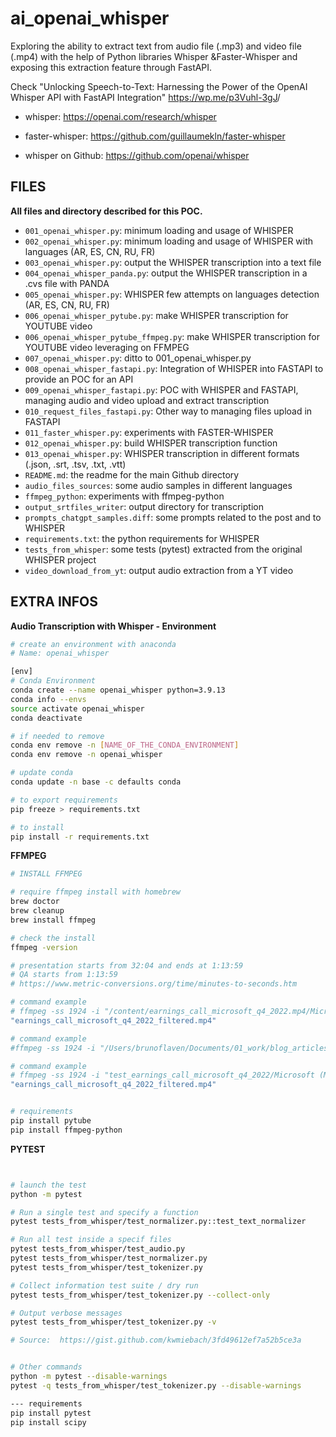 # ai_openai_whisper

Exploring the ability to extract text from audio file (.mp3) and video file (.mp4) with the help of Python libraries Whisper &Faster-Whisper and exposing this extraction feature through FastAPI.

Check "Unlocking Speech-to-Text: Harnessing the Power of the OpenAI Whisper API with FastAPI Integration" <a href="https://wp.me/p3Vuhl-3gJ" target="_blank">https://wp.me/p3Vuhl-3gJ</a>/

- whisper: <a href="https://openai.com/research/whisper" target="_blank" >https://openai.com/research/whisper</a>

- faster-whisper: <a href="https://github.com/guillaumekln/faster-whisper" target="_blank" >https://github.com/guillaumekln/faster-whisper</a></li>

- whisper on Github: <a href="https://github.com/openai/whisper" target="_blank" >https://github.com/openai/whisper</a>


## FILES

**All files and directory described for this POC.**

- `001_openai_whisper.py`: minimum loading and usage of WHISPER
- `002_openai_whisper.py`: minimum loading and usage of WHISPER with languages (AR, ES, CN, RU, FR)
- `003_openai_whisper.py`: output the WHISPER transcription into a text file
- `004_openai_whisper_panda.py`: output the WHISPER transcription in a .cvs file with PANDA
- `005_openai_whisper.py`: WHISPER few attempts on languages detection (AR, ES, CN, RU, FR)
- `006_openai_whisper_pytube.py`: make WHISPER transcription for YOUTUBE video
- `006_openai_whisper_pytube_ffmpeg.py`: make WHISPER transcription for YOUTUBE video leveraging on FFMPEG
- `007_openai_whisper.py`: ditto to 001_openai_whisper.py
- `008_openai_whisper_fastapi.py`: Integration of WHISPER into FASTAPI to provide an POC for an API
- `009_openai_whisper_fastapi.py`: POC with WHISPER and FASTAPI, managing audio and video upload and extract transcription
- `010_request_files_fastapi.py`: Other way to managing files upload in FASTAPI
- `011_faster_whisper.py`: experiments with FASTER-WHISPER
- `012_openai_whisper.py`: build WHISPER transcription function
- `013_openai_whisper.py`: WHISPER transcription in different formats (.json, .srt, .tsv, .txt, .vtt)
- `README.md`: the readme for the main Github directory
- `audio_files_sources`: some audio samples in different languages
- `ffmpeg_python`: experiments with ffmpeg-python
- `output_srtfiles_writer`: output directory for transcription
- `prompts_chatgpt_samples.diff`: some prompts related to the post and to WHISPER
- `requirements.txt`: the python requirements for WHISPER
- `tests_from_whisper`: some tests (pytest) extracted from the original WHISPER project
- `video_download_from_yt`: output audio extraction from a YT video



## EXTRA INFOS

**Audio Transcription with Whisper - Environment**
```bash
# create an environment with anaconda
# Name: openai_whisper

[env]
# Conda Environment
conda create --name openai_whisper python=3.9.13
conda info --envs
source activate openai_whisper
conda deactivate

# if needed to remove
conda env remove -n [NAME_OF_THE_CONDA_ENVIRONMENT]
conda env remove -n openai_whisper

# update conda
conda update -n base -c defaults conda

# to export requirements
pip freeze > requirements.txt

# to install
pip install -r requirements.txt
```

**FFMPEG**
```bash
# INSTALL FFMPEG

# require ffmpeg install with homebrew 
brew doctor
brew cleanup
brew install ffmpeg

# check the install
ffmpeg -version

# presentation starts from 32:04 and ends at 1:13:59
# QA starts from 1:13:59
# https://www.metric-conversions.org/time/minutes-to-seconds.htm

# command example
# ffmpeg -ss 1924 -i "/content/earnings_call_microsoft_q4_2022.mp4/Microsoft (MSFT) Q4 2022 Earnings Call.mp4" -t 2515
"earnings_call_microsoft_q4_2022_filtered.mp4"

# command example
#ffmpeg -ss 1924 -i "/Users/brunoflaven/Documents/01_work/blog_articles/openai_whisper/test_earnings_call_microsoft_q4_2022/Microsoft (MSFT) Q4 2022 Earnings Call.mp4" -t 2515 "earnings_call_microsoft_q4_2022_filtered.mp4"

# command example
# ffmpeg -ss 1924 -i "test_earnings_call_microsoft_q4_2022/Microsoft (MSFT) Q4 2022 Earnings Call.mp4" -t 2515
"earnings_call_microsoft_q4_2022_filtered.mp4"


# requirements
pip install pytube
pip install ffmpeg-python

```
**PYTEST**
```bash


# launch the test
python -m pytest

# Run a single test and specify a function
pytest tests_from_whisper/test_normalizer.py::test_text_normalizer

# Run all test inside a specif files
pytest tests_from_whisper/test_audio.py
pytest tests_from_whisper/test_normalizer.py
pytest tests_from_whisper/test_tokenizer.py

# Collect information test suite / dry run
pytest tests_from_whisper/test_tokenizer.py --collect-only  

# Output verbose messages
pytest tests_from_whisper/test_tokenizer.py -v  

# Source:  https://gist.github.com/kwmiebach/3fd49612ef7a52b5ce3a


# Other commands
python -m pytest --disable-warnings
pytest -q tests_from_whisper/test_tokenizer.py --disable-warnings

--- requirements
pip install pytest
pip install scipy



```


